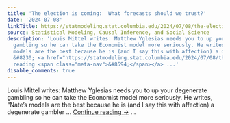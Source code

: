 ```yaml
---
title: 'The election is coming:  What forecasts should we trust?'
date: '2024-07-08'
linkTitle: https://statmodeling.stat.columbia.edu/2024/07/08/the-election-is-coming-what-forecasts-should-we-trust/
source: Statistical Modeling, Causal Inference, and Social Science
description: 'Louis Mittel writes: Matthew Yglesias needs you to up your degenerate
  gambling so he can take the Economist model more seriously. He writes, &#8220;Nate&#8217;s
  models are the best because he is (and I say this with affection) a degenerate gambler
  &#8230; <a href="https://statmodeling.stat.columbia.edu/2024/07/08/the-election-is-coming-what-forecasts-should-we-trust/">Continue
  reading <span class="meta-nav">&#8594;</span></a> ...'
disable_comments: true
---
```

Louis Mittel writes: Matthew Yglesias needs you to up your degenerate gambling so he can take the Economist model more seriously. He writes, &#8220;Nate&#8217;s models are the best because he is (and I say this with affection) a degenerate gambler &#8230; <a href="https://statmodeling.stat.columbia.edu/2024/07/08/the-election-is-coming-what-forecasts-should-we-trust/">Continue reading <span class="meta-nav">&#8594;</span></a> ...